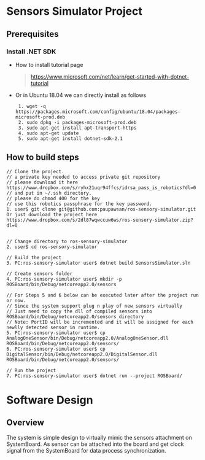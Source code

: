 # Sensors Simulator Project

## Prerequisites
### Install .NET SDK
 * How to install tutorial page
   > https://www.microsoft.com/net/learn/get-started-with-dotnet-tutorial

 * Or in Ubuntu 18.04 we can directly install as follows
  
        1. wget -q https://packages.microsoft.com/config/ubuntu/18.04/packages-microsoft-prod.deb
        2. sudo dpkg -i packages-microsoft-prod.deb
        3. sudo apt-get install apt-transport-https
        4. sudo apt-get update
        5. sudo apt-get install dotnet-sdk-2.1


## How to build steps
```
// Clone the project.
// a private key needed to access private git repository
// please download it here https://www.dropbox.com/s/ryhx21uqr94ffcs/idrsa_pass_is_robotics?dl=0
// and put in ~/.ssh directory.
// please do chmod 400 for the key
// use this robotics passphrase for the key password.
1. user$ git clone git@github.com:paupawsan/ros-sensory-simulator.git
Or just download the project here https://www.dropbox.com/s/2dl87wqwccuw6ws/ros-sensory-simulator.zip?dl=0


// Change directory to ros-sensory-simulator
2. user$ cd ros-sensory-simulator

// Build the project
3. PC:ros-sensory-simulator user$ dotnet build SensorsSimulator.sln

// Create sensors folder
4. PC:ros-sensory-simulator user$ mkdir -p ROSBoard/bin/Debug/netcoreapp2.0/sensors

// For Steps 5 and 6 below can be executed later after the project run or now.
// Since the system support plug n play of new sensors virtually
// Just need to copy the dll of compiled sensors into ROSBoard/bin/Debug/netcoreapp2.0/sensors directory
// Note: PortID will be incremented and it will be assigned for each newlly detected sensor in runtime.
5. PC:ros-sensory-simulator user$ cp AnalogOneSensor/bin/Debug/netcoreapp2.0/AnalogOneSensor.dll ROSBoard/bin/Debug/netcoreapp2.0/sensors/
6. PC:ros-sensory-simulator user$ cp DigitalSensor/bin/Debug/netcoreapp2.0/DigitalSensor.dll ROSBoard/bin/Debug/netcoreapp2.0/sensors/

// Run the project
7. PC:ros-sensory-simulator user$ dotnet run --project ROSBoard/
``` 

# Software Design 
## Overview
The system is simple design to virtually mimic the sensors attachment on SystemBoard.
As sensor can be attached into the board and get clock signal from the SystemBoard for data process synchronization.
 